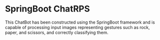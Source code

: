 # SpringBoot ChatRPS
This ChatBot has been constructed using the SpringBoot framework and is capable of processing input images representing gestures such as rock, paper, and scissors, and correctly classifying them.
